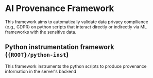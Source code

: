 # AI Provenance Framework

This framework aims to automatically validate data privacy compiliance (e.g., GDPR) on python scripts that interact directly or indirectly via ML frameworks with the sensitive data. 



## Python instrumentation framework (`{ROOT}/python-inst`)
This framework instruments the python scripts to produce provenance information in the server's backend








